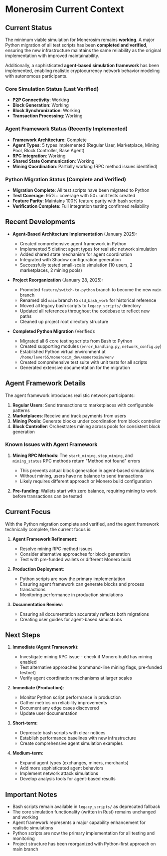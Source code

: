 # Monerosim Current Context

## Current Status

The minimum viable simulation for Monerosim remains **working**. A major Python migration of all test scripts has been **completed and verified**, ensuring the new infrastructure maintains the same reliability as the original implementation with improved maintainability.

Additionally, a sophisticated **agent-based simulation framework** has been implemented, enabling realistic cryptocurrency network behavior modeling with autonomous participants.

### Core Simulation Status (Last Verified)
- **P2P Connectivity**: Working
- **Block Generation**: Working
- **Block Synchronization**: Working
- **Transaction Processing**: Working

### Agent Framework Status (Recently Implemented)
- **Framework Architecture**: Complete
- **Agent Types**: 5 types implemented (Regular User, Marketplace, Mining Pool, Block Controller, Base Agent)
- **RPC Integration**: Working
- **Shared State Communication**: Working
- **Mining Coordination**: Partially working (RPC method issues identified)

### Python Migration Status (Complete and Verified)
- **Migration Complete**: All test scripts have been migrated to Python
- **Test Coverage**: 95%+ coverage with 50+ unit tests created
- **Feature Parity**: Maintains 100% feature parity with bash scripts
- **Verification Complete**: Full integration testing confirmed reliability

## Recent Developments

- **Agent-Based Architecture Implementation** (January 2025):
  - Created comprehensive agent framework in Python
  - Implemented 5 distinct agent types for realistic network simulation
  - Added shared state mechanism for agent coordination
  - Integrated with Shadow configuration generation
  - Successfully tested small-scale simulation (10 users, 2 marketplaces, 2 mining pools)

- **Project Reorganization** (January 28, 2025):
  - Promoted `feature/switch-to-python` branch to become the new `main` branch
  - Renamed old `main` branch to `old_bash_work` for historical reference
  - Moved all legacy bash scripts to `legacy_scripts/` directory
  - Updated all references throughout the codebase to reflect new paths
  - Cleaned up project root directory structure

- **Completed Python Migration** (Verified):
  - Migrated all 6 core testing scripts from Bash to Python
  - Created supporting modules (`error_handling.py`, `network_config.py`)
  - Established Python virtual environment at `/home/lever65/monerosim_dev/monerosim/venv`
  - Created comprehensive test suite with unit tests for all scripts
  - Generated extensive documentation for the migration

## Agent Framework Details

The agent framework introduces realistic network participants:

1. **Regular Users**: Send transactions to marketplaces with configurable patterns
2. **Marketplaces**: Receive and track payments from users
3. **Mining Pools**: Generate blocks under coordination from block controller
4. **Block Controller**: Orchestrates mining across pools for consistent block generation

### Known Issues with Agent Framework

1. **Mining RPC Methods**: The `start_mining`, `stop_mining`, and `mining_status` RPC methods return "Method not found" errors
   - This prevents actual block generation in agent-based simulations
   - Without mining, users have no balance to send transactions
   - Likely requires different approach or Monero build configuration

2. **Pre-funding**: Wallets start with zero balance, requiring mining to work before transactions can be tested

## Current Focus

With the Python migration complete and verified, and the agent framework technically complete, the current focus is:

1. **Agent Framework Refinement**:
   - Resolve mining RPC method issues
   - Consider alternative approaches for block generation
   - Test with pre-funded wallets or different Monero build

2. **Production Deployment**: 
   - Python scripts are now the primary implementation
   - Ensuring agent framework can generate blocks and process transactions
   - Monitoring performance in production simulations

3. **Documentation Review**: 
   - Ensuring all documentation accurately reflects both migrations
   - Creating user guides for agent-based simulations

## Next Steps

1. **Immediate (Agent Framework)**:
   - Investigate mining RPC issue - check if Monero build has mining enabled
   - Test alternative approaches (command-line mining flags, pre-funded testnet)
   - Verify agent coordination mechanisms at larger scales

2. **Immediate (Production)**:
   - Monitor Python script performance in production
   - Gather metrics on reliability improvements
   - Document any edge cases discovered
   - Update user documentation

3. **Short-term**:
   - Deprecate bash scripts with clear notices
   - Establish performance baselines with new infrastructure
   - Create comprehensive agent simulation examples

4. **Medium-term**:
   - Expand agent types (exchanges, miners, merchants)
   - Add more sophisticated agent behaviors
   - Implement network attack simulations
   - Develop analysis tools for agent-based results

## Important Notes

- Bash scripts remain available in `legacy_scripts/` as deprecated fallback
- The core simulation functionality (written in Rust) remains unchanged and working
- Agent framework represents a major capability enhancement for realistic simulations
- Python scripts are now the primary implementation for all testing and monitoring
- Project structure has been reorganized with Python-first approach on main branch